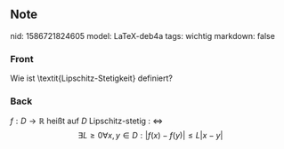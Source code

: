 ## Note
nid: 1586721824605
model: LaTeX-deb4a
tags: wichtig
markdown: false

### Front
Wie ist \textit{Lipschitz-Stetigkeit} definiert?

### Back
$f: D \rightarrow \mathbb{R}$ heißt auf $D$ Lipschitz-stetig : $\Longleftrightarrow$
$$
\exists L \geq 0 \forall x, y \in D:|f(x)-f(y)| \leq L|x-y|
$$
